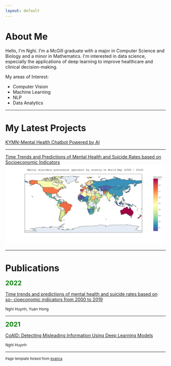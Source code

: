 ```yaml
---
layout: default
---
```


# About Me

Hello, I'm Nghi. I'm a McGill graduate with a major in Computer Science and Biology and a minor in Mathematics. I'm interested in data science, especially the applications of deep learning to improve healthcare and clinical decision-making.

My areas of Interest:

* Computer Vision
* Machine Learning
* NLP
* Data Analytics

---

# My Latest Projects

[KYMN-Mental Health Chatbot Powered by AI](https://github.com/nghi-huynh/mental_health_chatbot)

---

[Time Trends and Predictions of Mental Health and Suicide Rates based on Socioeconomic Indicators](https://github.com/nghi-huynh/BigDataChallenge2022)
<img src="images/mental_prevalence_world_map.png"/>

---

# Publications

<span style="color:green;font-weight:700;font-size:20px">
    2022
</span>

[Time trends and predictions of mental health and suicide rates based on so- cioeconomic indicators from 2000 to 2019](https://journal.stemfellowship.org/doi/pdf/10.17975/sfj-2022-010)

<p style="font-size:12px">Nghi Huynh, Yuan Hong</p>

--- 

<span style="color:green;font-weight:700;font-size:20px">
    2021
</span>

[CoAID: Detecting Misleading Information Using Deep Learning Models](https://journal.stemfellowship.org/doi/pdf/10.17975/sfj-2021-003)

<p style="font-size:12px">Nghi Huynh</p>

---
<p style="font-size:11px">Page template forked from <a href="https://github.com/evanca/quick-portfolio">evanca</a></p>
<!-- Remove above link if you don't want to attibute -->

